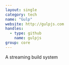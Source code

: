 ```yaml
---
layout: single
category: tech
name: "Gulp"
website: http://gulpjs.com
handles:
  - type: github
    name: gulpjs
group: core
---
```


A streaming build system
